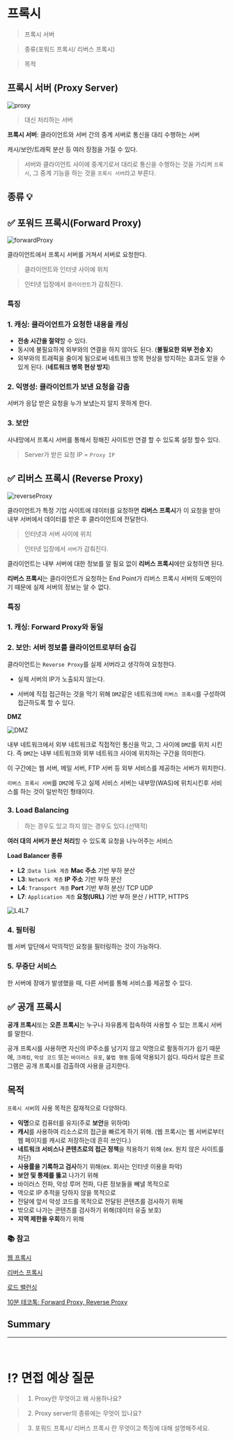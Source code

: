 # 프록시

> 프록시 서버

> 종류(포워드 프록시/ 리버스 프록시)

> 목적

## 프록시 서버 (Proxy Server)

![proxy](img/Proxy/proxy.png)

> 대신 처리하는 서버 

**프록시 서버**: 클라이언트와 서버 간의 중계 서버로 통신을 대리 수행하는 서버

캐시/보안/트래픽 분산 등 여러 장점을 가질 수 있다.

> 서버와 클라이언트 사이에 중계기로서 대리로 통신을 수행하는 것을 가리켜 `프록시`, 그 중계 기능을 하는 것을 `프록시 서버`라고 부른다.

## 종류 💡

## ✅ 포워드 프록시(Forward Proxy)

![forwardProxy](img/Proxy/forward.jpeg)

클라이언트에서 프록시 서버를 거쳐서 서버로 요청한다. 

> 클라이언트와 인터넷 사이에 위치

> 인터넷 입장에서 `클라이언트`가 감춰진다.

### 특징
### 1. 캐싱: 클라이언트가 요청한 내용을 캐싱
- **전송 시간을 절약**할 수 있다.
- 동시에 불필요하게 외부와의 연결을 하지 않아도 된다. (**불필요한 외부 전송 X**)
- 외부와의 트래픽을 줄이게 됨으로써 네트워크 방목 현상을 방지하는 효과도 얻을 수 있게 된다. (**네트워크 병목 현상 방지**)

### 2. 익명성: 클라이언트가 보낸 요청을 감춤
서버가 응답 받은 요청을 누가 보냈는지 알지 못하게 한다.

### 3. 보안
사내망에서 프록시 서버를 통해서 정해진 사이트만 연결 할 수 있도록 설정 할수 있다. 

> Server가 받은 요청 IP = `Proxy IP`

## ✅ 리버스 프록시 (Reverse Proxy)

![reverseProxy](img/Proxy/reverse.jpeg)

클라이언트가 특정 기업 사이트에 데이터를 요청하면 **리버스 프록시**가 이 요청을 받아 내부 서버에서 데이터를 받은 후 클라이언트에 전달한다.

> 인터넷과 서버 사이에 위치

> 인터넷 입장에서 `서버`가 감춰진다.

클라이언트는 내부 서버에 대한 정보를 알 필요 없이 **리버스 프록시**에만 요청하면 된다. 

**리버스 프록시**는 클라이언트가 요청하는 End Point가 리버스 프록시 서버의 도메인이기 때문에 실제 서버의 정보는 알 수 없다.

### 특징
### 1. 캐싱: Forward Proxy와 동일

### 2. 보안: 서버 정보를 클라이언트로부터 숨김
클라이언트는 `Reverse Proxy`를 실제 서버라고 생각하여 요청한다.

- 실제 서버의 IP가 노출되지 않는다.

- 서버에 직접 접근하는 것을 막기 위해 `DMZ`같은 네트워크에 `리버스 프록시`를 구성하여 접근하도록 할 수 있다.

**DMZ**

![DMZ](img/Proxy/DMZ.png)

내부 네트워크에서 외부 네트워크로 직접적인 통신을 막고, 그 사이에 `DMZ`를 위치 시킨다.
즉 `DMZ`는 내부 네트워크와 외부 네트워크 사이에 위치하는 구간을 의미한다. 

이 구간에는 웹 서버, 메일 서버, FTP 서버 등 외부 서비스를 제공하는 서버가 위치한다.

`리버스 프록시 서버`를 `DMZ`에 두고 실제 서비스 서버는 내부망(WAS)에 위치시킨후 서비스를 하는 것이 일반적인 형태이다.

### 3. Load Balancing
> 하는 경우도 있고 하지 않는 경우도 있다.(선택적)

**여러 대의 서버가 분산 처리**할 수 있도록 요청을 나누어주는 서비스 

**Load Balancer 종류**
- **L2** :`Data link 계층` **Mac 주소** 기반 부하 분산
- **L3**: `Network 계층` **IP 주소** 기반 부하 분산
- **L4**: `Transport 계층` **Port** 기반 부하 분산/ TCP UDP
- **L7**: `Application 계층` **요청(URL)** 기반 부하 분산 / HTTP, HTTPS

![L4L7](img/Proxy/L4.png)

### 4. 필터링
웹 서버 앞단에서 악의적인 요청을 필터링하는 것이 가능하다.

### 5. 무중단 서비스
한 서버에 장애가 발생했을 때, 다른 서버를 통해 서비스를 제공할 수 있다.

## ✅ 공개 프록시
**공개 프록시**또는 **오픈 프록시**는 누구나 자유롭게 접속하여 사용할 수 있는 프록시 서버를 말한다.

공개 프록시를 사용하면 자신의 IP주소를 남기지 않고 익명으로 활동하기가 쉽기 때문에, `크래킹`, `악성 코드` 또는 `바이러스 유포`, `불법 행동` 등에 악용되기 쉽다. 
따라서 많은 프로그램은 공개 프록시를 검출하여 사용을 금지한다. 

## 목적
`프록시 서버`의 사용 목적은 잠재적으로 다양하다.

- **익명**으로 컴퓨터를 유지(주로 **보안**을 위하여)
- **캐시**를 사용하여 리소스로의 접근을 빠르게 하기 위해. (웹 프록시는 웹 서버로부터 웹 페이지를 캐시로 저장하는데 흔히 쓰인다.)
- **네트워크 서비스나 콘텐츠로의 접근 정책**을 적용하기 위해 (ex. 원치 않은 사이트를 차단)
- **사용률을 기록하고 검사**하기 위해(ex. 회사는 인터넷 이용을 파악)
- **보안 및 통제를 뚫고** 나가기 위해
- 바이러스 전파, 악성 루머 전파, 다른 정보들을 빼낼 목적으로
- 역으로 IP 추적을 당하지 않을 목적으로
- 전달에 앞서 악성 코드를 목적으로 전달된 콘텐츠를 검사하기 위해
- 밖으로 나가는 콘텐츠를 검사하기 위해(데이터 유출 보호)
- **지역 제한을 우회**하기 위해

### 📚 참고
[웹 프록시](https://ko.wikipedia.org/wiki/%ED%94%84%EB%A1%9D%EC%8B%9C_%EC%84%9C%EB%B2%84#%EB%A6%AC%EB%B2%84%EC%8A%A4_%ED%94%84%EB%A1%9D%EC%8B%9C)

[리버스 프록시](https://github.com/NKLCWDT/cs/blob/main/Network/%ED%94%84%EB%A1%9D%EC%8B%9C.md)

[로드 밸런싱](https://deveric.tistory.com/91)

[10분 테코톡: Forward Proxy, Reverse Proxy](https://www.youtube.com/watch?v=YxwYhenZ3BE)

## Summary

***

<br>

# ⁉️ 면접 예상 질문

> 1. Proxy란 무엇이고 왜 사용하나요?

> 2. Proxy server의 종류에는 무엇이 있나요?

> 3. 포워드 프록시/ 리버스 프록시 란 무엇이고 특징에 대해 설명해주세요.

